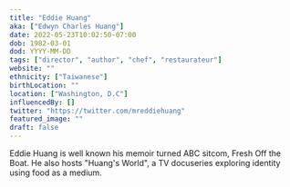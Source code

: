 ```yaml
---
title: "Eddie Huang"
aka: ["Edwyn Charles Huang"]
date: 2022-05-23T10:02:50-07:00
dob: 1982-03-01
dod: YYYY-MM-DD
tags: ["director", "author", "chef", "restaurateur"]
website: ""
ethnicity: ["Taiwanese"]
birthLocation: ""
location: ["Washington, D.C"]
influencedBy: []
twitter: "https://twitter.com/mreddiehuang"
featured_image: ""
draft: false
---
```


Eddie Huang is well known his memoir turned ABC sitcom, Fresh Off the Boat.
He also hosts "Huang's World", a TV docuseries exploring identity using food as a medium.